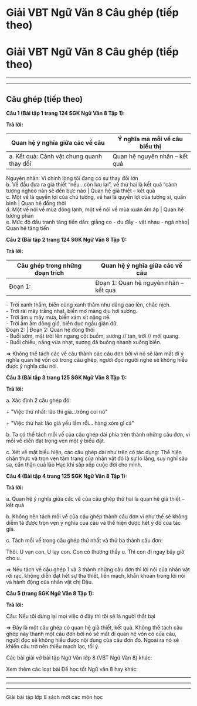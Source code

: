 # Giải VBT Ngữ Văn 8 Câu ghép (tiếp theo)

# Giải VBT Ngữ Văn 8 Câu ghép (tiếp theo)

* * *

* * *

## Câu ghép (tiếp theo)

**Câu 1 (Bài tập 1 trang 124 SGK Ngữ Văn 8 Tập 1):**

**Trả lời:**

Quan hệ ý nghĩa giữa các vế câu | Ý nghĩa mà mỗi vế câu biểu thị   
---|---  
a. Kết quả: Cảnh vật chung quanh thay đổi |  Quan hệ nguyên nhân – kết quả   
Nguyên nhân: Vì chính lòng tôi đang có sự thay đổi lớn   
b. Vế đầu đưa ra giả thiết “nếu...còn lưu lại”, vế thứ hai là kết quả “cảnh tượng nghèo nàn sẽ đến bực nào | Quan hệ giả thiết – kết quả   
c. Một vế là quyền lợi của chủ tướng, vế hai là quyền lợi của tướng sĩ, quân binh | Quan hệ đồng thời   
d. Một vế nói về mùa đông lạnh, một vế nói về mùa xuân ấm áp | Quan hệ tương phản   
e. Mức độ đấu tranh tăng tiến dần: giằng co - du đẩy - vật nhau - ngã nhào|  Quan hệ tăng tiến   
  
**Câu 2 (Bài tập 2 trang 124 SGK Ngữ Văn 8 Tập 1):**

**Trả lời:**

Câu ghép trong những đoạn trích | Quan hệ ý nghĩa giữa các vế câu   
---|---  
Đoạn 1: |  Đoạn 1: Quan hệ nguyên nhân – kết quả   
\- Trời xanh thẳm, biển cũng xanh thẳm như dâng cao lên, chắc nịch.   
\- Trời rải mây trắng nhạt, biển mơ màng dịu hơi sương.   
\- Trời âm u mây mưa, biển xám xịt nặng nề.   
\- Trời ầm ầm dông gió, biển đục ngầu giận dữ.   
Đoạn 2: |  Đoạn 2: Quan hệ đồng thời   
\- Buổi sớm, mặt trời lên ngang cột buồm, sương // tan, trời // mới quang.   
\- Buổi chiều, nắng vừa nhạt, sương đã buông nhanh xuống biển.   
  
⇒ Không thể tách các vế câu thành các câu đơn bởi vì nó sẽ làm mất đi ý nghĩa quan hệ vốn có trong câu ghép, người đọc người nghe sẽ không hiểu được ý nghĩa câu nói. 

**Câu 3 (Bài tập 3 trang 125 SGK Ngữ Văn 8 Tập 1):**

**Trả lời:**

a. Xác định 2 câu ghép đó: 

\+ "Việc thứ nhất: lão thì già…trông coi nó" 

\+ "Việc thứ hai: lão già yếu lắm rồi… hàng xóm gì cả" 

b. Ta có thể tách mỗi vế của câu ghép dài phía trên thành những câu đơn, vì mỗi vế diễn đạt trọng vẹn một ý biểu đạt. 

c. Xét về mặt biểu hiện, các câu ghép dài như trên có tác dụng: Thể hiện chân thực và trọn vẹn tâm trạng của nhân vật đó là sự lo lắng, suy nghĩ sâu sa, cẩn thận cuả lão Hạc khi sắp xếp cuộc đời cho mình. 

**Câu 4 (Bài tập 4 trang 125 SGK Ngữ Văn 8 Tập 1):**

**Trả lời:**

a. Quan hệ ý nghĩa giữa các vế của câu ghép thứ hai là quan hệ giả thiết – kết quả 

b. Không nên tách mỗi vế của câu ghép thành câu đơn vì như thế sẽ không diễm tả được trọn vẹn ý nghĩa của câu và thể hiện được hết ý đồ của tác giả. 

c. Tách mỗi vế trong câu ghép thứ nhất và thứ ba thành câu đơn: 

Thôi. U van con. U lạy con. Con có thương thầy u. Thì con đi ngay bây giờ cho u. 

⇒ Nếu tách vế câu ghép 1 và 3 thành những câu đơn thì lời nói của nhân vật rời rạc, không diễn đạt hết sự tha thiết, liền mạch, khẩn khoản trong lời nói và hành động của nhân vật chị Dậu. 

**Câu 5 (trang SGK Ngữ Văn 8 Tập 1):**

**Trả lời:**

Câu: Nếu tôi dừng lại mọi việc ở đây thì tôi sẽ là người thất bại 

⇒ Đây là một câu ghép có quan hệ giả thiết, kết quả. Không thể tách câu ghép này thành một câu đơn bởi nó sẽ mất đi quan hệ vốn có của câu, người đọc sẽ không hiểu được nội dung của câu đơn đó. Ngoài ra nó sẽ khiến câu trở nên thiếu mạch lạc, tối ý. 

Các bài giải vở bài tập Ngữ Văn lớp 8 (VBT Ngữ Văn 8) khác:

Xem thêm các loạt bài Để học tốt Ngữ văn 8 hay khác:

* * *

* * *

* * *

Giải bài tập lớp 8 sách mới các môn học
